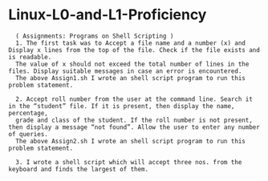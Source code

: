 # Linux-L0-and-L1-Proficiency

      ( Assignments: Programs on Shell Scripting )
      1. The first task was to Accept a file name and a number (x) and Display x lines from the top of the file. Check if the file exists and is readable.
      The value of x should not exceed the total number of lines in the files. Display suitable messages in case an error is encountered.
      The above Assign1.sh I wrote an shell script program to run this problem statement.
      
      2. Accept roll number from the user at the command line. Search it in the “student” file. If it is present, then display the name, percentage,
      grade and class of the student. If the roll number is not present, then display a message “not found”. Allow the user to enter any number of queries.
      The above Assign2.sh I wrote an shell script program to run this problem statement.
      
      3. I wrote a shell script which will accept three nos. from the keyboard and finds the largest of them.

 



